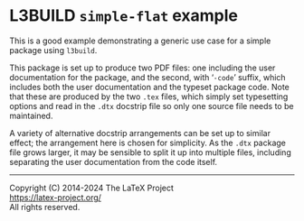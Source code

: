 L3BUILD `simple-flat` example
=================================================

This is a good example demonstrating a generic use case for a simple package using `l3build`.

This package is set up to produce two PDF files: one including the user documentation for the package, and the second, with ‘`-code`’ suffix, which includes both the user documentation and the typeset package code.
Note that these are produced by the two `.tex` files, which simply set typesetting options and read in the `.dtx` docstrip file so only one source file needs to be maintained.

A variety of alternative docstrip arrangements can be set up to similar effect; the arrangement here is chosen for simplicity.
As the `.dtx` package file grows larger, it may be sensible to split it up into multiple files, including separating the user documentation from the code itself.

-----

Copyright (C) 2014-2024 The LaTeX Project <br />
<https://latex-project.org/> <br />
All rights reserved.
